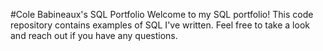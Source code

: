 #Cole Babineaux's SQL Portfolio
Welcome to my SQL portfolio! This code repository contains examples of SQL I've written. Feel free to take a look and reach out if you have any questions.
